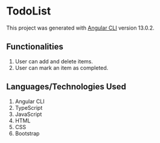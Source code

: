 # TodoList

This project was generated with [Angular CLI](https://github.com/angular/angular-cli) version 13.0.2.

## Functionalities
1. User can add and delete items.
2. User can mark an item as completed.

## Languages/Technologies Used
1. Angular CLI
2. TypeScript
3. JavaScript
4. HTML
5. CSS
6. Bootstrap
